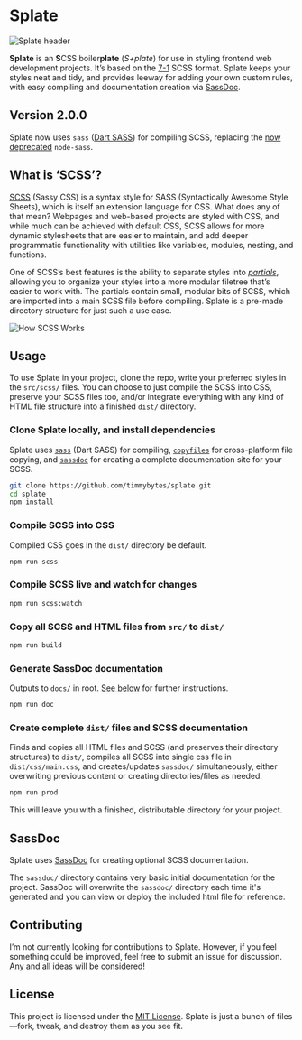 # Splate

![Splate header](./readme-images/splate.png)

**Splate** is an **S**CSS boiler**plate** (*S+plate*) for use in styling frontend web development projects. It’s based on the [7-1](https://sass-guidelin.es/) SCSS format. Splate keeps your styles neat and tidy, and provides leeway for adding your own custom rules, with easy compiling and documentation creation via [SassDoc](http://sassdoc.com/).

## Version 2.0.0

Splate now uses `sass` ([Dart SASS](https://www.npmjs.com/package/sass)) for compiling SCSS, replacing the [now deprecated](https://sass-lang.com/blog/libsass-is-deprecated) `node-sass`.

## What is ‘SCSS’?

[SCSS](https://sass-lang.com/documentation/syntax) (Sassy CSS) is a syntax style for SASS (Syntactically Awesome Style Sheets), which is itself an extension language for CSS. What does any of that mean? Webpages and web-based projects are styled with CSS, and while much can be achieved with default CSS, SCSS allows for more dynamic stylesheets that are easier to maintain, and add deeper programmatic functionality with utilities like variables, modules, nesting, and functions.

One of SCSS’s best features is the ability to separate styles into [_partials_](https://sass-lang.com/guide#topic-4#), allowing you to organize your styles into a more modular filetree that’s easier to work with. The partials contain small, modular bits of SCSS, which are imported into a main SCSS file before compiling. Splate is a pre-made directory structure for just such a use case.

![How SCSS Works](./readme-images/scss-color.png)

## Usage

To use Splate in your project, clone the repo, write your preferred styles in the `src/scss/` files. You can choose to just compile the SCSS into CSS, preserve your SCSS files too, and/or integrate everything with any kind of HTML file structure into a finished `dist/` directory.

### Clone Splate locally, and install dependencies

Splate uses [`sass`](https://www.npmjs.com/package/sass) (Dart SASS) for compiling, [`copyfiles`](https://www.npmjs.com/package/copyfiles) for cross-platform file copying, and [`sassdoc`](https://www.npmjs.com/package/sassdoc) for creating a complete documentation site for your SCSS.

```sh
git clone https://github.com/timmybytes/splate.git
cd splate
npm install
```

### Compile SCSS into CSS

Compiled CSS goes in the `dist/` directory be default.

```sh
npm run scss
```

### Compile SCSS live and watch for changes

```sh
npm run scss:watch
```

### Copy all SCSS and HTML files from `src/` to `dist/`

```sh
npm run build
```

### Generate SassDoc documentation

Outputs to `docs/` in root. [See below](#SassDoc) for further instructions.

```sh
npm run doc
```

### Create complete `dist/` files and SCSS documentation

Finds and copies all HTML files and SCSS (and preserves their directory structures) to `dist/`, compiles all SCSS into single css file in `dist/css/main.css`, and creates/updates `sassdoc/` simultaneously, either overwriting previous content or creating directories/files as needed.

```sh
npm run prod
```

This will leave you with a finished, distributable directory for your project.

<!--
### Deploy to GitHub Pages

Optionally, you can use Splate to build an entire site and deploy it to GitHub Pages.
-->

## SassDoc

Splate uses [SassDoc](http://sassdoc.com/) for creating optional SCSS documentation.

The `sassdoc/` directory contains very basic initial documentation for the project. SassDoc will overwrite the `sassdoc/` directory each time it's generated and you can view or deploy the included html file for reference.

<!--
### Optional Deployment

If you'd like to deploy your SassDoc site live, you can use `sassdocify` to deploy to GitHub Pages.
-->

## Contributing

I’m not currently looking for contributions to Splate. However, if you feel something could be improved, feel free to submit an issue for discussion. Any and all ideas will be considered!

## License

This project is licensed under the [MIT License](./LICENSE.md). Splate is just a bunch of files—fork, tweak, and destroy them as you see fit.
